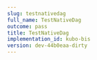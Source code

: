```yaml
---
slug: testnativedag
full_name: TestNativeDag
outcome: pass
title: TestNativeDag
implementation_id: kubo-bis
version: dev-44b0eaa-dirty
---
```


